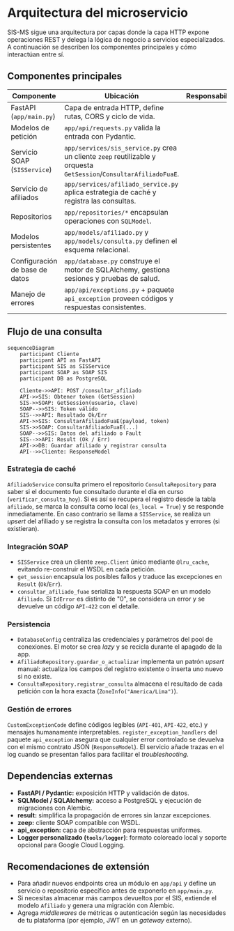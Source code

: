 # Arquitectura del microservicio

SIS-MS sigue una arquitectura por capas donde la capa HTTP expone operaciones
REST y delega la lógica de negocio a servicios especializados. A continuación se
describen los componentes principales y cómo interactúan entre sí.

## Componentes principales

| Componente                         | Ubicación                                | Responsabilidad |
| ---------------------------------- | ---------------------------------------- | --------------- |
| FastAPI (`app/main.py`)            | Capa de entrada HTTP, define rutas, CORS y ciclo de vida. |
| Modelos de petición                | `app/api/requests.py` valida la entrada con Pydantic. |
| Servicio SOAP (`SISService`)       | `app/services/sis_service.py` crea un cliente `zeep` reutilizable y orquesta `GetSession`/`ConsultarAfiliadoFuaE`. |
| Servicio de afiliados              | `app/services/afiliado_service.py` aplica estrategia de caché y registra las consultas. |
| Repositorios                       | `app/repositories/*` encapsulan operaciones con `SQLModel`. |
| Modelos persistentes               | `app/models/afiliado.py` y `app/models/consulta.py` definen el esquema relacional. |
| Configuración de base de datos     | `app/database.py` construye el motor de SQLAlchemy, gestiona sesiones y pruebas de salud. |
| Manejo de errores                  | `app/api/exceptions.py` + paquete `api_exception` proveen códigos y respuestas consistentes. |

## Flujo de una consulta

```mermaid
sequenceDiagram
    participant Cliente
    participant API as FastAPI
    participant SIS as SISService
    participant SOAP as SOAP SIS
    participant DB as PostgreSQL

    Cliente->>API: POST /consultar_afiliado
    API->>SIS: Obtener token (GetSession)
    SIS->>SOAP: GetSession(usuario, clave)
    SOAP-->>SIS: Token válido
    SIS-->>API: Resultado Ok/Err
    API->>SIS: ConsultarAfiliadoFuaE(payload, token)
    SIS->>SOAP: ConsultarAfiliadoFuaE(...)
    SOAP-->>SIS: Datos del afiliado o Fault
    SIS-->>API: Result (Ok / Err)
    API->>DB: Guardar afiliado y registrar consulta
    API-->>Cliente: ResponseModel
```

### Estrategia de caché

`AfiliadoService` consulta primero el repositorio `ConsultaRepository` para saber
si el documento fue consultado durante el día en curso (`verificar_consulta_hoy`).
Si es así se recupera el registro desde la tabla `afiliado`, se marca la
consulta como local (`es_local = True`) y se responde inmediatamente. En caso
contrario se llama a `SISService`, se realiza un *upsert* del afiliado y se
registra la consulta con los metadatos y errores (si existieran).

### Integración SOAP

- `SISService` crea un cliente `zeep.Client` único mediante `@lru_cache`, evitando
  re-construir el WSDL en cada petición.
- `get_session` encapsula los posibles fallos y traduce las excepciones en
  `Result` (`Ok`/`Err`).
- `consultar_afiliado_fuae` serializa la respuesta SOAP en un modelo `Afiliado`.
  Si `IdError` es distinto de "0", se considera un error y se devuelve un código
  `API-422` con el detalle.

### Persistencia

- `DatabaseConfig` centraliza las credenciales y parámetros del pool de
  conexiones. El motor se crea *lazy* y se recicla durante el apagado de la app.
- `AfiliadoRepository.guardar_o_actualizar` implementa un patrón *upsert* manual:
  actualiza los campos del registro existente o inserta uno nuevo si no existe.
- `ConsultaRepository.registrar_consulta` almacena el resultado de cada petición
  con la hora exacta (`ZoneInfo("America/Lima")`).

### Gestión de errores

`CustomExceptionCode` define códigos legibles (`API-401`, `API-422`, etc.) y
mensajes humanamente interpretables. `register_exception_handlers` del paquete
`api_exception` asegura que cualquier error controlado se devuelva con el mismo
contrato JSON (`ResponseModel`). El servicio añade trazas en el log cuando se
presentan fallos para facilitar el *troubleshooting*.

## Dependencias externas

- **FastAPI / Pydantic:** exposición HTTP y validación de datos.
- **SQLModel / SQLAlchemy:** acceso a PostgreSQL y ejecución de migraciones con
  Alembic.
- **result:** simplifica la propagación de errores sin lanzar excepciones.
- **zeep:** cliente SOAP compatible con WSDL.
- **api_exception:** capa de abstracción para respuestas uniformes.
- **Logger personalizado (`tools/logger`)**: formato coloreado local y soporte
  opcional para Google Cloud Logging.

## Recomendaciones de extensión

- Para añadir nuevos endpoints crea un módulo en `app/api` y define un servicio o
  repositorio específico antes de exponerlo en `app/main.py`.
- Si necesitas almacenar más campos devueltos por el SIS, extiende el modelo
  `Afiliado` y genera una migración con Alembic.
- Agrega *middlewares* de métricas o autenticación según las necesidades de tu
  plataforma (por ejemplo, JWT en un *gateway* externo).
